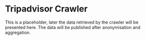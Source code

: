 # Tripadvisor Crawler

This is a placeholder, later the data retrieved by the crawler will be presented here.
The data will be published after anonymisation and aggregation.
